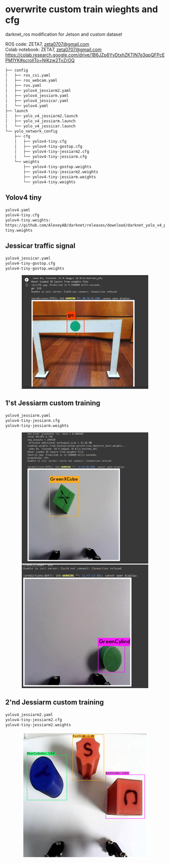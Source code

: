 # overwrite custom train wieghts and cfg
darknet_ros modification for Jetson and custom dataset

ROS code: ZETA7, zeta0707@gmail.com  
Colab notebook: ZETA7, zeta0707@gmail.com  
https://colab.research.google.com/drive/1B6JZp6YvDtxhZKTIN7e3qpQFPcEPM1YK#scrollTo=NjKzw2TvZrOQ

```
├── config
│   ├── ros_csi.yaml
│   ├── ros_webcam.yaml
│   ├── ros.yaml
│   ├── yolov4_jessiarm2.yaml
│   ├── yolov4_jessiarm.yaml
│   ├── yolov4_jessicar.yaml
│   └── yolov4.yaml
├── launch
│   ├── yolo_v4_jessiarm2.launch
│   ├── yolo_v4_jessiarm.launch
│   └── yolo_v4_jessicar.launch
└── yolo_network_config
    ├── cfg
    │   ├── yolov4-tiny.cfg
    │   ├── yolov4-tiny-gostop.cfg
    │   ├── yolov4-tiny-jessiarm2.cfg
    │   └── yolov4-tiny-jessiarm.cfg
    └── weights
        ├── yolov4-tiny-gostop.weights
        ├── yolov4-tiny-jessiarm2.weights
        ├── yolov4-tiny-jessiarm.weights
        └── yolov4-tiny.weights
```

## Yolov4 tiny 
```
yolov4.yaml   
yolov4-tiny.cfg   
yolov4-tiny.weights: https://github.com/AlexeyAB/darknet/releases/download/darknet_yolo_v4_pre/yolov4-tiny.weights   
```

## Jessicar traffic signal
```
yolov4_jessicar.yaml      
yolov4-tiny-gostop.cfg      
yolov4-tiny-gostop.weights   
``` 
<p align="center">
    <img src="/Images/jessicar1.png" width="400" />
</p>

## 1'st Jessiarm custom training
```
yolov4_jessiarm.yaml
yolov4-tiny-jessiarm.cfg   
yolov4-tiny-jessiarm.weights  
``` 
<p align="center">
    <img src="/Images/jessiarm1_1.png" width="400" />
    <img src="/Images/jessiarm1_2.png" width="400" />
</p>

## 2'nd Jessiarm custom training
```
yolov4_jessiarm2.yaml
yolov4-tiny-jessiarm2.cfg   
yolov4-tiny-jessiarm2.weights 
```  
<p align="center">
    <img src="/Images/jessiarm2_1.png" width="400" />
</p>

